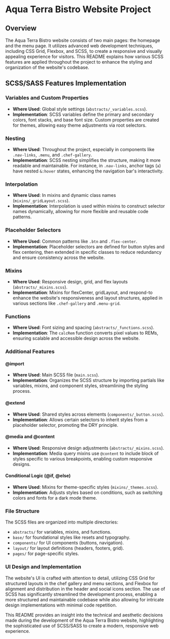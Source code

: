 # Aqua Terra Bistro Website Project
 
## Overview
 
The Aqua Terra Bistro website consists of two main pages: the homepage and the menu page. It utilizes advanced web development techniques, including CSS Grid, Flexbox, and SCSS, to create a responsive and visually appealing experience for visitors. This README explains how various SCSS features are applied throughout the project to enhance the styling and organization of the website's codebase.
 
## SCSS/SASS Features Implementation
 
### Variables and Custom Properties
- **Where Used**: Global style settings (`abstracts/_variables.scss`).
- **Implementation**: SCSS variables define the primary and secondary colors, font stacks, and base font size. Custom properties are created for themes, allowing easy theme adjustments via root selectors.
 
### Nesting
- **Where Used**: Throughout the project, especially in components like `.nav-links`, `.menu`, and `.chef-gallery`.
- **Implementation**: SCSS nesting simplifies the structure, making it more readable and maintainable. For instance, in `.nav-links`, anchor tags (`a`) have nested `&:hover` states, enhancing the navigation bar's interactivity.
 
### Interpolation
- **Where Used**: In mixins and dynamic class names (`mixins/_gridLayout.scss`).
- **Implementation**: Interpolation is used within mixins to construct selector names dynamically, allowing for more flexible and reusable code patterns.
 
### Placeholder Selectors
- **Where Used**: Common patterns like `.btn` and `.flex-center`.
- **Implementation**: Placeholder selectors are defined for button styles and flex centering, then extended in specific classes to reduce redundancy and ensure consistency across the website.
 
### Mixins
- **Where Used**: Responsive design, grid, and flex layouts (`abstracts/_mixins.scss`).
- **Implementation**: Mixins for flexCenter, gridLayout, and respond-to enhance the website's responsiveness and layout structures, applied in various sections like `.chef-gallery` and `.menu-grid`.
 
### Functions
- **Where Used**: Font sizing and spacing (`abstracts/_functions.scss`).
- **Implementation**: The `calcRem` function converts pixel values to REMs, ensuring scalable and accessible design across the website.
 
### Additional Features
 
#### @import
- **Where Used**: Main SCSS file (`main.scss`).
- **Implementation**: Organizes the SCSS structure by importing partials like variables, mixins, and component styles, streamlining the styling process.
 
#### @extend
- **Where Used**: Shared styles across elements (`components/_button.scss`).
- **Implementation**: Allows certain selectors to inherit styles from a placeholder selector, promoting the DRY principle.
 
#### @media and @content
- **Where Used**: Responsive design adjustments (`abstracts/_mixins.scss`).
- **Implementation**: Media query mixins use `@content` to include block of styles specific to various breakpoints, enabling custom responsive designs.
 
#### Conditional Logic (@if, @else)
- **Where Used**: Mixins for theme-specific styles (`mixins/_themes.scss`).
- **Implementation**: Adjusts styles based on conditions, such as switching colors and fonts for a dark mode theme.
 
### File Structure
 
The SCSS files are organized into multiple directories:
- `abstracts/` for variables, mixins, and functions.
- `base/` for foundational styles like resets and typography.
- `components/` for UI components (buttons, navigation).
- `layout/` for layout definitions (headers, footers, grid).
- `pages/` for page-specific styles.
 
### UI Design and Implementation
 
The website's UI is crafted with attention to detail, utilizing CSS Grid for structured layouts in the chef gallery and menu sections, and Flexbox for alignment and distribution in the header and social icons section. The use of SCSS has significantly streamlined the development process, enabling a more structured and maintainable codebase while also allowing for intricate design implementations with minimal code repetition.
 
This README provides an insight into the technical and aesthetic decisions made during the development of the Aqua Terra Bistro website, highlighting the sophisticated use of SCSS/SASS to create a modern, responsive web experience.
